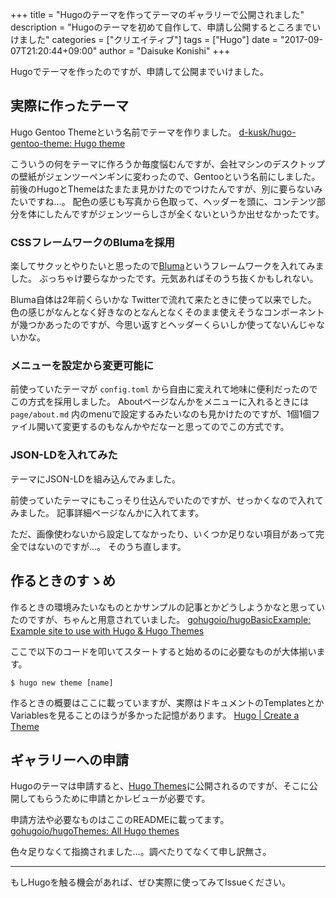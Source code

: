 +++
title = "Hugoのテーマを作ってテーマのギャラリーで公開されました"
description = "Hugoのテーマを初めて自作して、申請し公開するところまでいけました"
categories = ["クリエイティブ"]
tags = ["Hugo"]
date = "2017-09-07T21:20:44+09:00"
author = "Daisuke Konishi"
+++


Hugoでテーマを作ったのですが、申請して公開までいけました。

## 実際に作ったテーマ
Hugo Gentoo Themeという名前でテーマを作りました。
[d-kusk/hugo-gentoo-theme: Hugo theme](https://github.com/d-kusk/hugo-gentoo-theme/)

こういうの何をテーマに作ろうか毎度悩むんですが、会社マシンのデスクトップの壁紙がジェンツーペンギンに変わったので、Gentooという名前にしました。前後のHugoとThemeはたまたま見かけたのでつけたんですが、別に要らないみたいですね…。
配色の感じも写真から色取って、ヘッダーを頭に、コンテンツ部分を体にしたんですがジェンツーらしさが全くないというか出せなかったです。

### CSSフレームワークのBlumaを採用
楽してサクッとやりたいと思ったので[Bluma](http://bulma.io/)というフレームワークを入れてみました。
ぶっちゃけ要らなかったです。元気あればそのうち抜くかもしれない。

Bluma自体は2年前くらいかな Twitterで流れて来たときに使って以来でした。
色の感じがなんとなく好きなのとなんとなくそのまま使えそうなコンポーネントが幾つかあったのですが、今思い返すとヘッダーくらいしか使ってないんじゃないかな。

### メニューを設定から変更可能に
前使っていたテーマが ``config.toml`` から自由に変えれて地味に便利だったのでこの方式を採用しました。
Aboutページなんかをメニューに入れるときには ``page/about.md`` 内のmenuで設定するみたいなのも見かけたのですが、1個1個ファイル開いて変更するのもなんかやだなーと思ってのでこの方式です。

### JSON-LDを入れてみた
テーマにJSON-LDを組み込んでみました。

前使っていたテーマにもこっそり仕込んでいたのですが、せっかくなので入れてみました。
記事詳細ページなんかに入れてます。

ただ、画像使わないから設定してなかったり、いくつか足りない項目があって完全ではないのですが…。
そのうち直します。

## 作るときのすゝめ
作るときの環境みたいなものとかサンプルの記事とかどうしようかなと思っていたのですが、ちゃんと用意されていました。
[gohugoio/hugoBasicExample: Example site to use with Hugo & Hugo Themes](https://github.com/gohugoio/HugoBasicExample)

ここで以下のコードを叩いてスタートすると始めるのに必要なものが大体揃います。

```
$ hugo new theme [name]
```

作るときの概要はここに載っていますが、実際はドキュメントのTemplatesとかVariablesを見ることのほうが多かった記憶があります。
[Hugo | Create a Theme](https://gohugo.io/themes/creating/)

## ギャラリーへの申請
Hugoのテーマは申請すると、[Hugo Themes](https://themes.gohugo.io/)に公開されるのですが、そこに公開してもらうために申請とかレビューが必要です。

申請方法や必要なものはここのREADMEに載ってます。
[gohugoio/hugoThemes: All Hugo themes](https://github.com/gohugoio/hugoThemes)

色々足りなくて指摘されました…。調べたりてなくて申し訳無さ。

---

もしHugoを触る機会があれば、ぜひ実際に使ってみてIssueください。
